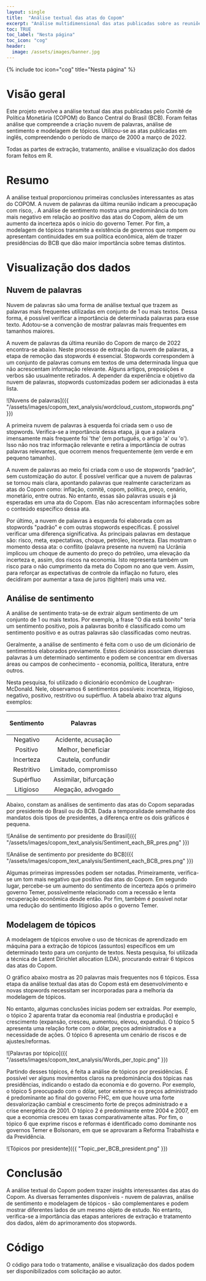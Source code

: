 ```yaml
---
layout: single
title:  "Análise textual das atas do Copom"
excerpt: "Análise multidimensional das atas publicadas sobre as reuniões do Comitê de Política Monetária."
toc: TRUE
toc_label: "Nesta página"
toc_icon: "cog"
header:
  image: /assets/images/banner.jpg
---
```


{% include toc icon="cog" title="Nesta página" %}


# Visão geral

Este projeto envolve a análise textual das atas publicadas pelo Comitê de Política Monetária (COPOM) do Banco Central do Brasil (BCB). Foram feitas análise que compreende a criação nuvem de palavras, análise de sentimento e modelagem de tópicos. Utilizou-se as atas publicadas em inglês, compreendendo o período de março de 2000 a março de 2022.

Todas as partes de extração, tratamento, análise e visualização dos dados foram feitos em R.

# Resumo

A análise textual proporcionou primeiras conclusões interessantes as atas do COPOM. A nuvem de palavras da última reunião indicam a preocupação com risco, . A análise de sentimento mostra uma predominância do tom mais negativo em relação ao positivo das atas do Copom, além de um aumento da incerteza após o início do governo Temer. Por fim, a modelagem de tópicos transmite a existência de governos que rompem ou apresentam continuidades em sua política econômica, além de trazer presidências do BCB que dão maior importância sobre temas distintos.

# Visualização dos dados

## Nuvem de palavras

Nuvem de palavras são uma forma de análise textual que trazem as palavras mais frequentes utilizadas em conjunto de 1 ou mais textos. Dessa forma, é possível verificar a importância de determinada palavras para esse texto. Adotou-se a convenção de mostrar palavras mais frequentes em tamanhos maiores. 

A nuvem de palavras da última reunião do Copom de março de 2022 encontra-se abaixo. Neste processo de extração da nuvem de palavras, a etapa de remoção das stopwords é essencial. Stopwords correspondem à um conjunto de palavras comuns em textos de uma determinada língua que não acrescentam informação relevante. Alguns artigos, preposições e verbos são usualmente retirados. A depender da experiência e objetivo da nuvem de palavras, stopwords customizadas podem ser adicionadas à esta lista.

![Nuvens de palavras]({{ "/assets/images/copom_text_analysis/wordcloud_custom_stopwords.png" }})

A primeira nuvem de palavras à esquerda foi criada sem o uso de stopwords. Verifica-se a importância dessa etapa, já que a palavra imensamente mais frequente foi 'the' (em português, o artigo 'a' ou 'o'). Isso não nos traz informação relevante e retira a importância de outras palavras relevantes, que ocorrem menos frequentemente (em verde e em pequeno tamanho).

A nuvem de palavras ao meio foi criada com o uso de stopwords "padrão", sem customização do autor. É possível verificar que a nuvem de palavras se tornou mais clara, apontando palavras que realmente caracterizam as atas do Copom como: inflação, comitê, copom, política, preço, cenário, monetário, entre outras. No entanto, essas são palavras usuais e já esperadas em uma ata do Copom. Elas não acrescentam informações sobre o conteúdo específico dessa ata.

Por último, a nuvem de palavras à esquerda foi elaborada com as stopwords "padrão" e com outras stopwords específicas. É possível verificar uma diferença significativa. As principais palavras em destaque são: risco, meta, expectativas, choque, petróleo, incerteza. Elas mostram o momento dessa ata: o conflito (palavra presente na nuvem) na Ucrânia implicou um choque de aumento do preço do petróleo, uma elevação da incerteza e, assim, dos riscos na economia. Isto representa também um risco para o não cumprimento da meta do Copom no ano que vem. Assim, para reforçar as expectativas de controle da inflação no futuro, eles decidiram por aumentar a taxa de juros (tighten) mais uma vez.

## Análise de sentimento
	
A análise de sentimento trata-se de extrair algum sentimento de um conjunto de 1 ou mais textos. Por exemplo, a frase "O dia está bonito" teria um sentimento positivo, pois a palavras bonito é classificado como um sentimento positivo e as outras palavras são classificadas como neutras. 

Geralmente, a análise de sentimento é feita com o uso de um dicionário de sentimentos elaborados previamente. Estes dicionários associam diversas palavras à um determinado sentimento e podem se concentrar em diversas áreas ou campos de conhecimento - economia, política, literatura, entre outros. 

Nesta pesquisa, foi utilizado o dicionário econômico de Loughran-McDonald. Nele, observamos 6 sentimentos possíveis: incerteza, litigioso, negativo, positivo, restritivo ou supérfluo. A tabela abaixo traz alguns exemplos:


| <p align='center'>  Sentimento  </p>  | <p align='center'> Palavras </p>   |
|:------:|:------:|
| Negativo   | Acidente, acusação   |
| Positivo   | Melhor, beneficiar   |
| Incerteza   | Cautela, confundir  |
| Restritivo  | Limitado, compromisso   |
| Supérfluo  | Assimilar, bifurcação   |
| Litigioso   | Alegação, advogado   |

Abaixo, constam as análises de sentimento das atas do Copom separadas por presidente do Brasil ou do BCB. Dada a temporalidade semelhante dos mandatos dois tipos de presidentes, a diferença entre os dois gráficos é pequena.

![Análise de sentimento por presidente do Brasil]({{ "/assets/images/copom_text_analysis/Sentiment_each_BR_pres.png" }})

![Análise de sentimento por presidente do BCB]({{ "/assets/images/copom_text_analysis/Sentiment_each_BCB_pres.png" }})

Algumas primeiras impressões podem ser notadas. Primeiramente, verifica-se um tom mais negativo que positivo das atas do Copom.  Em segundo lugar, percebe-se um aumento do sentimento de incerteza após o primeiro governo Temer, possivelmente relacionado com a recessão e lenta recuperação econômica desde então. Por fim, também é possível notar uma redução do sentimento litigioso após o governo Temer.

## Modelagem de tópicos

A modelagem de tópicos envolve o uso de técnicas de aprendizado em máquina para a extração de tópicos (assuntos) específicos em um determinado texto para um conjunto de textos. Nesta pesquisa, foi utilizada a técnica de Latent Dirichlet allocation (LDA), procurando extrair 6 tópicos das atas do Copom. 

O gráfico abaixo mostra as 20 palavras mais frequentes nos 6 tópicos. Essa etapa da análise textual das atas do Copom está em desenvolvimento e novas stopwords necessitam ser incorporadas para a melhoria da modelagem de tópicos.

No entanto, algumas conclusões inicias podem ser extraídas. Por exemplo, o tópico 2 aparenta tratar da economia real (industria e produção) e crescimento (expansão, cresceu, aumentou, elevou, expandiu). O tópico 5 apresenta uma relação forte com o dólar, preços administrados e a necessidade de ações. O tópico 6 apresenta um cenário de riscos e de ajustes/reformas.

![Palavras por tópico]({{ "/assets/images/copom_text_analysis/Words_per_topic.png" }})

Partindo desses tópicos, é feita a análise de tópicos por presidências. É possível ver alguns movimentos claros na predominância dos tópicas nas presidências, indicando o estado da economia e do governo. Por exemplo, o tópico 5 preocupado com o dólar, setor externo e os preços administrado é predominante ao final do governo FHC, em que houve uma forte desvalorização cambial e crescimento forte de preços administrado e a crise energética de 2001. O tópico 2 é predominante entre 2004 e 2007, em que a economia cresceu em taxas comparativamente altas. Por fim, o tópico 6 que exprime riscos e reformas é identificado como dominante nos governos Temer e Bolsonaro, em que se aprovaram a Reforma Trabalhista e da Previdência.

![Tópicos por presidente]({{ "Topic_per_BCB_president.png" }})

# Conclusão

A análise textual do Copom podem trazer insights interessantes das atas do Copom. As diversas ferramentes disponíveis - nuvem de palavras, análise de sentimento e modelagem de tópicos - são complementares e podem mostrar diferentes lados de um mesmo objeto de estudo. No entanto, verifica-se a importância das etapas anteriores de extração e tratamento dos dados, além do aprimoramento dos stopwords. 


# Código

O código para todo o tratamento, análise e visualização dos dados podem ser disponibilizados com solicitação ao autor.